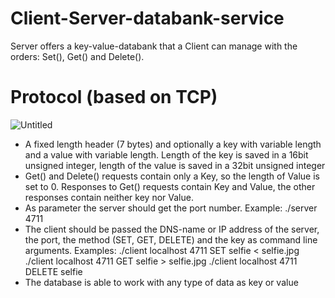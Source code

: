 # Client-Server-databank-service
Server offers a key-value-databank that a Client can manage with the orders: Set(), Get() and Delete().

# Protocol (based on TCP)
![Untitled](https://user-images.githubusercontent.com/83579009/129103072-c61c3241-8b2e-4814-bf4a-a2d22d5533a6.png)
- A fixed length header (7 bytes) and optionally a key with variable length and a value with variable length. Length of the key is saved in a 16bit unsigned integer, length of the value is saved in a 32bit unsigned integer
- Get() and Delete() requests contain only a Key, so the length of Value is set to 0. Responses to Get() requests contain Key and Value, the other responses contain neither key nor Value.
- As parameter the server should get the port number. Example:
    ./server 4711
- The client should be passed the DNS-name or IP address of the server, the port,  the method (SET, GET, DELETE) and the key as command line arguments. Examples:
    ./client localhost 4711 SET selfie < selfie.jpg
    ./client localhost 4711 GET selfie > selfie.jpg
    ./client localhost 4711 DELETE selfie
- The database is able to work with any type of data as key or value
